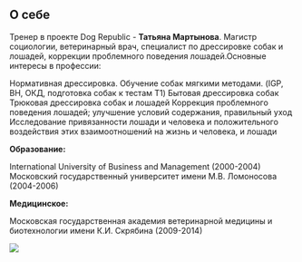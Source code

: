 ## О себе
Тренер в проекте Dog Republic - **Татьяна Мартынова**. Магистр социологии, ветеринарный врач, специалист по дрессировке собак и лошадей, коррекции проблемного поведения лошадей.Основные интересы в профессии:

Нормативная дрессировка. Обучение собак мягкими методами. (IGP, BH, ОКД, подготовка собак к тестам T1)
Бытовая дрессировка собак
Трюковая дрессировка собак и лошадей
Коррекция проблемного поведения лошадей; улучшение условий содержания, правильный уход
Исследование привязанности лошади и человека и положительного воздействия этих взаимоотношений на жизнь и человека, и лошади

**Образование:**

International University of Business and Management (2000-2004)
Московский государственный университет имени М.В. Ломоносова (2004-2006)

**Медицинское:**

Московская государственная академия ветеринарной медицины и биотехнологии имени К.И. Скрябина (2009-2014)

<picture>
<img src="https://imageup.ru/img184/4313358/photo_2023-04-26-152104.jpeg">
</picture>

